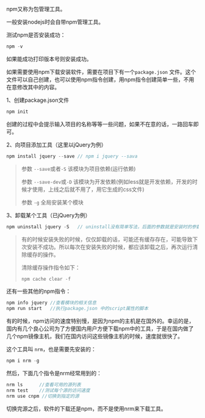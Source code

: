 npm又称为包管理工具。



一般安装nodejs时会自带npm管理工具。



测试npm是否安装成功：

```js
npm -v
```

如果能成功打印版本号则安装成功。



如果需要使用npm下载安装软件，需要在项目下有一个`package.json` 文件。这个文件可以自己创建，也可以使用npm指令创建，用npm指令创建简单一些，不用在意修改其中的内容。



1、创建package.json文件

```js
npm init
```

创建的过程中会提示输入项目的名称等等一些问题，如果不在意的话，一路回车即可。

2、向项目添加工具（这里以jQuery为例）

```js
npm install jquery --save // npm i jquery --sava
```

> 参数 `--save`或者`-S` 该模块为项目依赖(运行依赖)
>
> 参数 `--save-dev`或`-D` 该模块为开发依赖(例如less就是开发依赖，开发的时候才使用，上线之后就不用了，用它生成的css文件)
>
> 参数 `-g`  全局安装某个模块



3、卸载某个工具（已jQuery为例）

```js
npm uninstall jquery -S   // uninstall没有简单写法，后面的参数就是安装时的参数
```



> 有的时候安装失败的时候，仅仅卸载的话，可能还有缓存存在，可能导致下次安装不成功。所以每次在安装失败的时候，都应该卸载之后，再次运行清除缓存的操作。
>
> 清除缓存操作指令如下：
>
> ```js
> npm cache clear -f
> ```



还有一些其他的npm指令：

```js
npm info jquery //查看模块的相关信息
npm run start   //执行package.json 中的script属性的脚本
```



有的时候，npm访问的速度特别慢，是因为npm的主机是在国外的。幸运的是，国内有几个良心公司为了方便国内用户方便下载npm中的工具，于是在国内做了几个npm镜像主机，我们在国内访问这些镜像主机的时候，速度就很快了。



这个工具叫 `nrm`，也是需要先安装的：

```js
npm i nrm -g
```

然后，下面几个指令是nrm经常用到的：

```js
nrm ls 		//查看可用的源列表
nrm test 	//测试每个源的访问速度
nrm use cnpm //切换到指定的源
```

切换完源之后，软件的下载还是npm，而不是使用nrm来下载工具。





